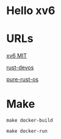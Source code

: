 # Hello xv6

# URLs

[xv6 MIT](https://pdos.csail.mit.edu/6.828/2017/xv6.html)

[rust-devos](https://github.com/rust-osdev/bootloader)

[pure-rust-os](https://os.phil-opp.com/news/2018-03-09-pure-rust/
)

# Make

```
make docker-build
```

```
make docker-run
```
